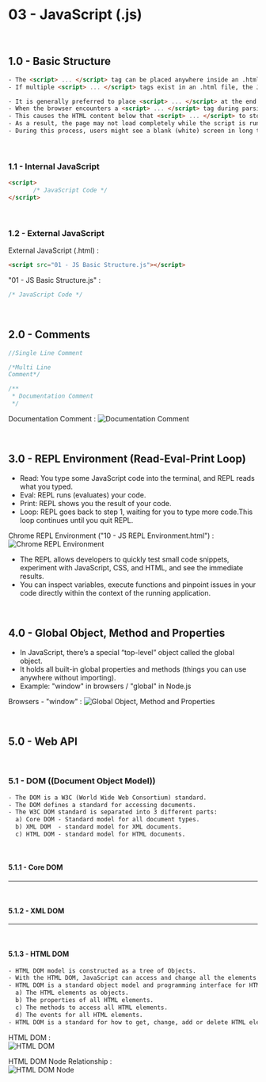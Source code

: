 # 03 - JavaScript (.js)

<br />

## 1.0 - Basic Structure
```html
- The <script> ... </script> tag can be placed anywhere inside an .html file.
- If multiple <script> ... </script> tags exist in an .html file, the JavaScript inside the ones at the top will be executed first.

- It is generally preferred to place <script> ... </script> at the end of the <body> ... </body> section since HTML is executed from top to bottom.
- When the browser encounters a <script> ... </script> tag during parsing, it will pause and execute the JavaScript code inside it first.
- This causes the HTML content below that <script> ... </script> to stop rendering until the script has finished executing.
- As a result, the page may not load completely while the script is running.
- During this process, users might see a blank (white) screen in long time until the script has finished.
```

<br />

### 1.1 - Internal JavaScript

```html
<script>
       /* JavaScript Code */
</script>
```

<br />

### 1.2 - External JavaScript

External JavaScript (.html) :
```html
<script src="01 - JS Basic Structure.js"></script>
```

"01 - JS Basic Structure.js" :
```js
/* JavaScript Code */
```

<br />

## 2.0 - Comments

```js
//Single Line Comment

/*Multi Line 
Comment*/

/**
 * Documentation Comment
 */
```

Documentation Comment :
![Documentation Comment](https://github.com/njwongzhe/njwongzhe/blob/main/Web%20Programming/03%20-%20JavaScript/16%20-%20JS%20Documentation%20Comment.png)

<br />

## 3.0 - REPL Environment (Read-Eval-Print Loop)
- Read: You type some JavaScript code into the terminal, and REPL reads what you typed.
- Eval: REPL runs (evaluates) your code.
- Print: REPL shows you the result of your code.
- Loop: REPL goes back to step 1, waiting for you to type more code.This loop continues until you quit REPL.

Chrome REPL Environment ("10 - JS REPL Environment.html") :
![Chrome REPL Environment](https://github.com/njwongzhe/njwongzhe/blob/main/Web%20Programming/03%20-%20JavaScript/10%20-%20JS%20REPL%20Environment.png)

- The REPL allows developers to quickly test small code snippets, experiment with JavaScript, CSS, and HTML, and see the immediate results.
- You can inspect variables, execute functions and pinpoint issues in your code directly within the context of the running application.

<br />

## 4.0 - Global Object, Method and Properties
- In JavaScript, there’s a special “top-level” object called the global object.
- It holds all built-in global properties and methods (things you can use anywhere without importing).
- Example: "window" in browsers / "global" in Node.js

Browsers - "window" :
![Global Object, Method and Properties](https://github.com/njwongzhe/njwongzhe/blob/main/Web%20Programming/03%20-%20JavaScript/20%20-%20JS%20Global%20Methods%20and%20Properties.png)

<br />

## 5.0 - Web API

<br />

### 5.1 - DOM ((Document Object Model))
```txt
- The DOM is a W3C (World Wide Web Consortium) standard.
- The DOM defines a standard for accessing documents.
- The W3C DOM standard is separated into 3 different parts:
  a) Core DOM - Standard model for all document types.
  b) XML DOM  - standard model for XML documents.
  c) HTML DOM - standard model for HTML documents.
```

<br />

#### 5.1.1 - Core DOM
---

<br />

#### 5.1.2 - XML DOM
---

<br />

#### 5.1.3 - HTML DOM
```txt
- HTML DOM model is constructed as a tree of Objects.
- With the HTML DOM, JavaScript can access and change all the elements of an HTML document.
- HTML DOM is a standard object model and programming interface for HTML. It defines:
  a) The HTML elements as objects.
  b) The properties of all HTML elements.
  c) The methods to access all HTML elements.
  d) The events for all HTML elements.
- HTML DOM is a standard for how to get, change, add or delete HTML elements.
```

HTML DOM :
<br />
![HTML DOM](https://github.com/njwongzhe/njwongzhe/blob/main/Web%20Programming/03%20-%20JavaScript/39%20-%20JS%20HTML%20DOM.png)

HTML DOM Node Relationship :
<br />
![HTML DOM Node](https://github.com/njwongzhe/njwongzhe/blob/main/Web%20Programming/03%20-%20JavaScript/42%20-%20JS%20HTML%20DOM%20Get%20Node.png)

